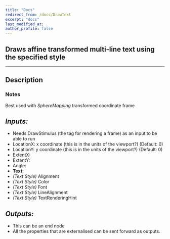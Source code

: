 ```yaml
---
title: "Docs"
redirect_from: /docs/DrawText
excerpt: "docs"
last_modified_at: 
author_profile: false
---
```

## Draws affine transformed multi-line text using the specified style

***
## Description


### Notes
Best used with _SphereMapping_ transformed coordinate frame

## _Inputs:_
* Needs DrawStimulus (the tag for rendering a frame) as an input to be able to run
* LocationX: x coordinate (this is in the units of the viewport?) (Default: 0)
* LocationY: y coordinate (this is in the units of the viewport?) (Default: 0)
* ExtentX: 
* ExtentY: 
* Angle:
* **Text:**  
* _(Text Style)_ Alignment
* _(Text Style)_ Color
* _(Text Style)_ Font
* _(Text Style)_ LineAlignment
* _(Text Style)_ TextRenderingHint

## _Outputs:_
* This can be an end node
* All the properties that are externalised can be sent forward as outputs.